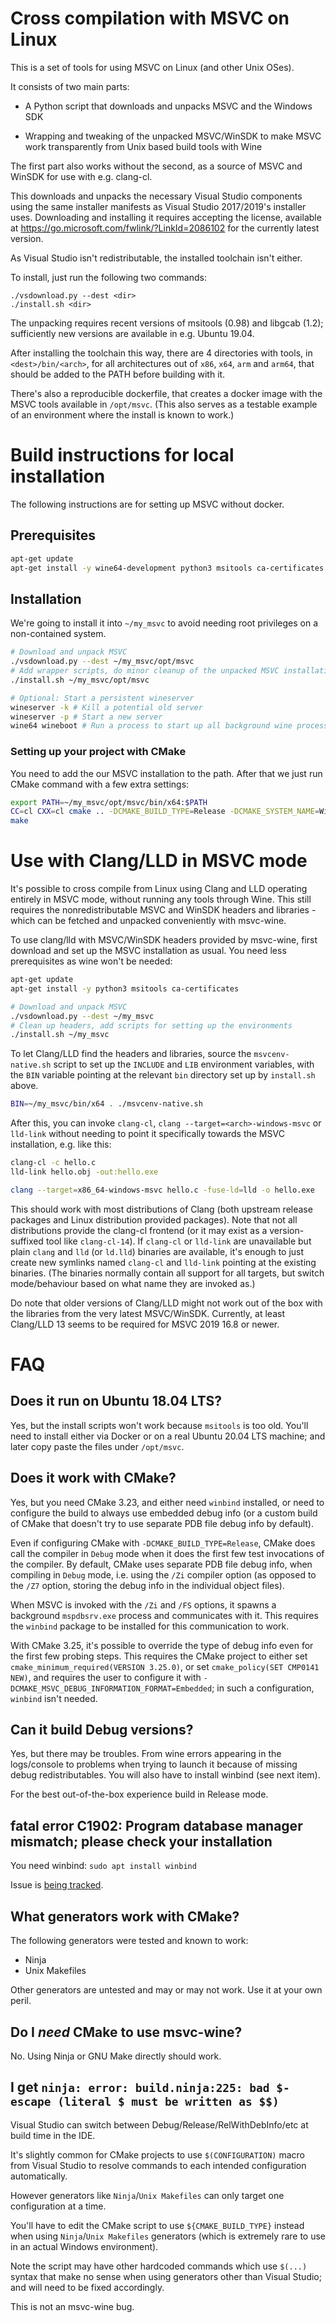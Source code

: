 Cross compilation with MSVC on Linux
====================================

This is a set of tools for using MSVC on Linux (and other Unix OSes).

It consists of two main parts:

- A Python script that downloads and unpacks MSVC and the Windows SDK

- Wrapping and tweaking of the unpacked MSVC/WinSDK to make MSVC work
  transparently from Unix based build tools with Wine

The first part also works without the second, as a source of MSVC
and WinSDK for use with e.g. clang-cl.

This downloads and unpacks the necessary Visual Studio components using
the same installer manifests as Visual Studio 2017/2019's installer
uses. Downloading and installing it requires accepting the license,
available at https://go.microsoft.com/fwlink/?LinkId=2086102 for the
currently latest version.

As Visual Studio isn't redistributable, the installed toolchain isn't
either.

To install, just run the following two commands:

    ./vsdownload.py --dest <dir>
    ./install.sh <dir>

The unpacking requires recent versions of msitools (0.98) and libgcab
(1.2); sufficiently new versions are available in e.g. Ubuntu 19.04.

After installing the toolchain this way, there are 4 directories with tools,
in `<dest>/bin/<arch>`, for all architectures out of `x86`,
`x64`, `arm` and `arm64`, that should be added to the PATH before building
with it.

There's also a reproducible dockerfile, that creates a docker image with
the MSVC tools available in `/opt/msvc`. (This also serves as a testable
example of an environment where the install is known to work.)


# Build instructions for local installation

The following instructions are for setting up MSVC without docker.

## Prerequisites

```bash
apt-get update
apt-get install -y wine64-development python3 msitools ca-certificates winbind
```

## Installation

We're going to install it into `~/my_msvc` to avoid needing root privileges on a non-contained system.

```bash
# Download and unpack MSVC
./vsdownload.py --dest ~/my_msvc/opt/msvc
# Add wrapper scripts, do minor cleanup of the unpacked MSVC installation
./install.sh ~/my_msvc/opt/msvc

# Optional: Start a persistent wineserver
wineserver -k # Kill a potential old server
wineserver -p # Start a new server
wine64 wineboot # Run a process to start up all background wine processes
```

### Setting up your project with CMake

You need to add the our MSVC installation to the path.
After that we just run CMake command with a few extra settings:

```bash
export PATH=~/my_msvc/opt/msvc/bin/x64:$PATH
CC=cl CXX=cl cmake .. -DCMAKE_BUILD_TYPE=Release -DCMAKE_SYSTEM_NAME=Windows
make
```

# Use with Clang/LLD in MSVC mode

It's possible to cross compile from Linux using Clang and LLD operating entirely in MSVC mode, without running
any tools through Wine. This still requires the nonredistributable MSVC and WinSDK headers and libraries - which
can be fetched and unpacked conveniently with msvc-wine.

To use clang/lld with MSVC/WinSDK headers provided by msvc-wine, first download and set up the MSVC installation
as usual. You need less prerequisites as wine won't be needed:

```bash
apt-get update
apt-get install -y python3 msitools ca-certificates

# Download and unpack MSVC
./vsdownload.py --dest ~/my_msvc
# Clean up headers, add scripts for setting up the environments
./install.sh ~/my_msvc
```

To let Clang/LLD find the headers and libraries, source the `msvcenv-native.sh` script to set up the `INCLUDE`
and `LIB` environment variables, with the `BIN` variable pointing at the relevant `bin` directory set up by
`install.sh` above.

```bash
BIN=~/my_msvc/bin/x64 . ./msvcenv-native.sh
```

After this, you can invoke `clang-cl`, `clang --target=<arch>-windows-msvc` or `lld-link` without needing to
point it specifically towards the MSVC installation, e.g. like this:

```bash
clang-cl -c hello.c
lld-link hello.obj -out:hello.exe

clang --target=x86_64-windows-msvc hello.c -fuse-ld=lld -o hello.exe
```

This should work with most distributions of Clang (both upstream release packages and Linux distribution provided
packages). Note that not all distributions provide the clang-cl frontend (or it may exist as a version-suffixed
tool like `clang-cl-14`). If `clang-cl` or `lld-link` are unavailable but plain `clang` and `lld` (or `ld.lld`)
binaries are available, it's enough to just create new symlinks named `clang-cl` and `lld-link` pointing at
the existing binaries. (The binaries normally contain all support for all targets, but switch mode/behaviour based
on what name they are invoked as.)

Do note that older versions of Clang/LLD might not work out of the box with the libraries from the very latest
MSVC/WinSDK. Currently, at least Clang/LLD 13 seems to be required for MSVC 2019 16.8 or newer.

# FAQ

## Does it run on Ubuntu 18.04 LTS?

Yes, but the install scripts won't work because `msitools` is too old. You'll need to install either via Docker or on a real Ubuntu 20.04 LTS machine; and later copy paste the files under `/opt/msvc`.

## Does it work with CMake?

Yes, but you need CMake 3.23, and either need `winbind` installed, or
need to configure the build to always use embedded debug info (or a
custom build of CMake that doesn't try to use separate PDB file debug
info by default).

Even if configuring CMake with `-DCMAKE_BUILD_TYPE=Release`, CMake does
call the compiler in `Debug` mode when it does the first few test
invocations of the compiler. By default, CMake uses separate PDB
file debug info, when compiling in `Debug` mode, i.e. using the
`/Zi` compiler option (as opposed to the `/Z7` option, storing the
debug info in the individual object files).

When MSVC is invoked with the `/Zi` and `/FS` options, it spawns a
background `mspdbsrv.exe` process and communicates with it. This
requires the `winbind` package to be installed for this communication
to work.

With CMake 3.25, it's possible to override the type of debug info
even for the first few probing steps. This requires the CMake project
to either set `cmake_minimum_required(VERSION 3.25.0)`, or set
`cmake_policy(SET CMP0141 NEW)`, and requires the user to configure it
with `-DCMAKE_MSVC_DEBUG_INFORMATION_FORMAT=Embedded`; in such a
configuration, `winbind` isn't needed.

## Can it build Debug versions?

Yes, but there may be troubles. From wine errors appearing in the logs/console to problems when trying to launch it because of missing debug redistributables.
You will also have to install winbind (see next item).

For the best out-of-the-box experience build in Release mode.

## fatal error C1902: Program database manager mismatch; please check your installation

You need winbind: `sudo apt install winbind`

Issue is [being tracked](https://github.com/mstorsjo/msvc-wine/issues/6).

## What generators work with CMake?

The following generators were tested and known to work:

 - Ninja
 - Unix Makefiles

Other generators are untested and may or may not work. Use it at your own peril.

## Do I _need_ CMake to use msvc-wine?

No. Using Ninja or GNU Make directly should work.

## I get `ninja: error: build.ninja:225: bad $-escape (literal $ must be written as $$)`

Visual Studio can switch between Debug/Release/RelWithDebInfo/etc at build time in the IDE.

It's slightly common for CMake projects to use `$(CONFIGURATION)` macro from Visual Studio to resolve commands to each intended configuration automatically.

However generators like `Ninja`/`Unix Makefiles` can only target one configuration at a time.

You'll have to edit the CMake script to use `${CMAKE_BUILD_TYPE}` instead when using `Ninja`/`Unix Makefiles` generators (which is extremely rare to use in an actual Windows environment).

Note the script may have other hardcoded commands which use `$(...)` syntax that make no sense when using generators other than Visual Studio; and will need to be fixed accordingly.

This is not an msvc-wine bug.
